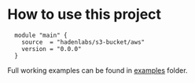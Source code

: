 # How to use this project

```hcl
  module "main" {
    source  = "hadenlabs/s3-bucket/aws"
    version = "0.0.0"
  }
```

Full working examples can be found in [examples](./examples) folder.
